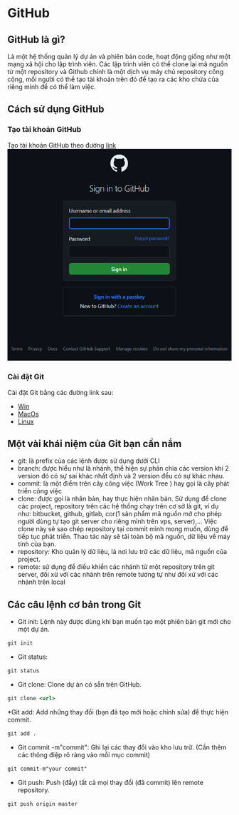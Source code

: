 # GitHub
## GitHub là gì?
Là một hệ thống quản lý dự án và phiên bản code, hoạt động giống như một mạng xã hội cho lập trình viên. Các lập trình viên có thể clone lại mã nguồn từ một repository và Github chính là một dịch vụ máy chủ repository công cộng, mỗi người có thể tạo tài khoản trên đó để tạo ra các kho chứa của riêng mình để có thể làm việc.
## Cách sử dụng GitHub
### Tạo tài khoản GitHub
Tạo tài khoản GitHub theo đường [link](https://github.com)
![image](https://github.com/NguyenSyHung2k3/Project1/blob/master/image/Screenshot%202023-12-19%20170129.png)
### Cài đặt Git
Cài đặt Git bằng các đường link sau:
* [Win](https://git-scm.com/download/win)
* [MacOs](https://git-scm.com/download/mac)
* [Linux](https://git-scm.com/download/linux)
## Một vài khái niệm của Git bạn cần nắm
* git: là prefix của các lệnh được sử dụng dưới CLI
* branch: được hiểu như là nhánh, thể hiện sự phân chia các version khi 2 version đó có sự sai khác nhất định và 2 version đều có sự khác nhau.
* commit: là một điểm trên cây công việc (Work Tree ) hay gọi là cây phát triển công việc
* clone: được gọi là nhân bản, hay thực hiện nhân bản. Sử dụng để clone các project, repository trên các hệ thống chạy trên cơ sở là git, ví dụ như: bitbucket, github, gitlab, cor(1 sản phẩm mã nguồn mở cho phép người dùng tự tạo git server cho riêng mình trên vps, server),… Việc clone này sẽ sao chép repository tại commit mình mong muốn, dùng để tiếp tục phát triển. Thao tác này sẽ tải toàn bộ mã nguồn, dữ liệu về máy tính của bạn.
* repository: Kho quản lý dữ liệu, là nơi lưu trữ các dữ liệu, mã nguồn của project.
* remote: sử dụng để điều khiển các nhánh từ một repository trên git server, đối xử với các nhánh trên remote tương tự như đối xử với các nhánh trên local
## Các câu lệnh cơ bản trong Git
* Git init: Lệnh này được dùng khi bạn muốn tạo một phiên bản git mới cho một dự án.
```xml
git init
```
* Git status:
```xml
git status
```
* Git clone: Clone dự án có sẵn trên GitHub.
```xml
git clone <url>
```
*Git add: Add những thay đổi (bạn đã tạo mới hoặc chỉnh sửa) để thực hiện commit.
```xml
git add .
```
* Git commit -m"commit": Ghi lại các thay đổi vào kho lưu trữ. (Cần thêm các thông điệp rõ ràng vào mỗi mục commit)
```xml
git commit-m"your commit"
```
* Git push: Push (đẩy) tất cả mọi thay đổi (đã commit) lên remote repository.
```xml
git push origin master
```
